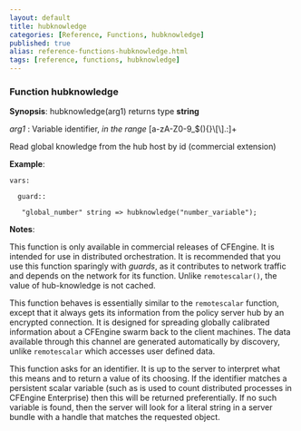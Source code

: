 ```yaml
---
layout: default
title: hubknowledge
categories: [Reference, Functions, hubknowledge]
published: true
alias: reference-functions-hubknowledge.html
tags: [reference, functions, hubknowledge]
---
```


### Function hubknowledge

**Synopsis**: hubknowledge(arg1) returns type **string**

  
 *arg1* : Variable identifier, *in the range*
[a-zA-Z0-9\_\$(){}\\[\\].:]+   

Read global knowledge from the hub host by id (commercial extension)

**Example**:  
   

```cf3
vars:

  guard::

   "global_number" string => hubknowledge("number_variable");
```

**Notes**:  
   

This function is only available in commercial releases of CFEngine. It
is intended for use in distributed orchestration. It is recommended that
you use this function sparingly with *guards*, as it contributes to
network traffic and depends on the network for its function. Unlike
`remotescalar()`, the value of hub-knowledge is not cached.

This function behaves is essentially similar to the `remotescalar`
function, except that it always gets its information from the policy
server hub by an encrypted connection. It is designed for spreading
globally calibrated information about a CFEngine swarm back to the
client machines. The data available through this channel are generated
automatically by discovery, unlike `remotescalar` which accesses user
defined data.

This function asks for an identifier. It is up to the server to
interpret what this means and to return a value of its choosing. If the
identifier matches a persistent scalar variable (such as is used to
count distributed processes in CFEngine Enterprise) then this will be
returned preferentially. If no such variable is found, then the server
will look for a literal string in a server bundle with a handle that
matches the requested object.
